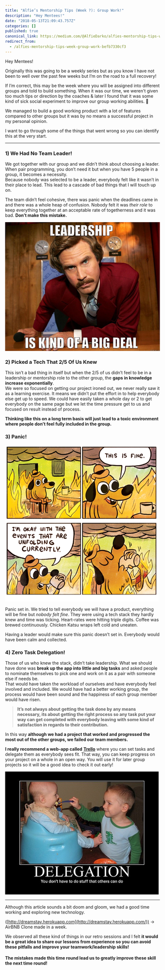 ```yaml
---
title: "Alfie’s Mentorship Tips (Week ?): Group Work!"
description: "Hey Mentees!"
date: "2018-05-13T21:09:43.757Z"
categories: []
published: true
canonical_link: https://medium.com/@AlfieDarko/alfies-mentorship-tips-week-group-work-befb7330cf3
redirect_from:
  - /alfies-mentorship-tips-week-group-work-befb7330cf3
---
```


Hey Mentees!

Originally this was going to be a weekly series but as you know I have not been to well over the past few weeks but I’m on the road to a full recovery!

If I’m correct, this may be the week where you will be assigned into different groups and told to build something. When it was our time, we weren't given too much tips or direction by the coaches & later I found that it was some kind of sick social experiment to improve our group working abilities. 🤨

We managed to build a good working product with a lot of features compared to other groups but it was by no means a successful project in my personal opinion.

I want to go through some of the things that went wrong so you can identify this at the very start.

---

### 1) We Had No Team Leader!

We got together with our group and we didn’t think about choosing a leader. When pair programming, you don’t need it but when you have 5 people in a group, it becomes a necessity.   
Because nobody was selected to be a leader, everybody felt like it wasn’t in their place to lead. This lead to a cascade of bad things that I will touch up on.

The team didn’t feel cohesive, there was panic when the deadlines came in and there was a whole heap of confusion. Nobody felt it was _their role_ to keep everything together at an acceptable rate of togetherness and it was bad. **Don’t make this mistake.**

![The Anchorman guy is right, it is a big deal](./asset-1.jpeg)

### 2) Picked a Tech That 2/5 Of Us Knew

This isn’t a bad thing in itself but when the 2/5 of us didn’t feel to be in a leadership or mentorship role to the other group, the **gaps in knowledge increase exponentially**.   
We were so focused on getting our project ironed out, we never really saw it as a learning exercise. It means we didn’t put the effort in to help everybody else get up to speed. We could have easily taken a whole day or 2 to get everybody on the same page but we let the time pressure get to us and focused on result instead of process.

**Thinking like this on a long term basis will just lead to a toxic environment where people don’t feel fully included in the group.**

### **3) Panic!**

![The dog is right](./asset-2.png)

Panic set in. We tried to tell everybody we will have a product, everything will be fine but _nobody felt fine_. They were using a tech stack they hardly knew and time was ticking. Heart-rates were hitting triple digits. Coffee was brewed continuously. Chicken Katsu wraps left cold and uneaten.

Having a leader would make sure this panic doesn’t set in. Everybody would have been calm and collected.

### **4) Zero Task Delegation!**

Those of us who knew the stack, didn’t take leadership. What we should have done was **break up the app into little and big tasks** and asked people to nominate themselves to pick one and work on it as a pair with someone else if needs be.   
That would have taken the workload of ourselves and have everybody feel involved and included. We would have had a better working group, the process would have been sound and the happiness of each group member would have risen.

> **It’s not always about getting the task done by any means necessary, its about getting the right process so any task put your way can get completed with everybody leaving with some kind of satisfaction in regards to their contribution.**

In this way **although we had a project that worked and progressed the most out of the other groups, we failed our team members.**

**I really recommend a web-app called** [**Trello**](http://www.trello.com) where you can set tasks and delegate them as everybody sees fit. That way, you can keep progress on your project on a whole in an open way. You will use it for later group projects so it will be a good idea to check it out early!

![The baby is right](./asset-3.jpeg)

---

Although this article sounds a bit doom and gloom, we had a good time working and exploring new technology.

([http://dreamstay.herokuapp.com](http://dreamstay.herokuapp.com/)) -> AirBNB Clone made in a week.

We observed all these kind of things in our retro sessions and I felt **it would be a great idea to share our lessons from experience so you can avoid these pitfalls and improve your teamwork/leadership skills!**

#### The mistakes made this time round lead us to greatly improve these skill the next time round!
